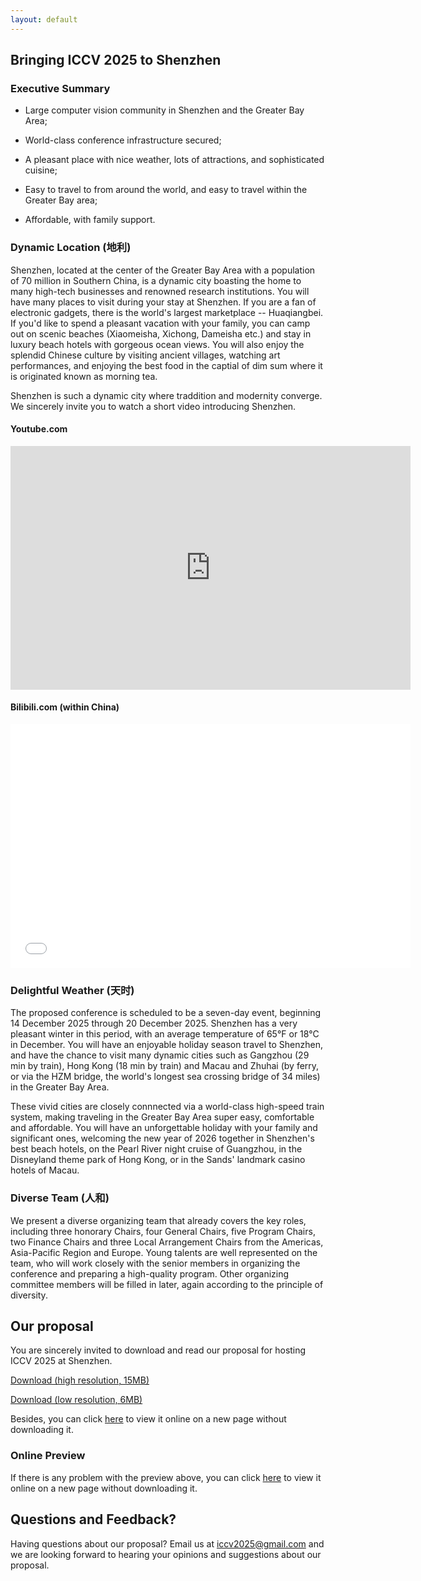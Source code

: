 ```yaml
---
layout: default
---
```




## Bringing ICCV 2025 to Shenzhen

### Executive Summary

* Large computer vision community in Shenzhen and the Greater Bay Area;

* World-class conference infrastructure secured;

* A pleasant place with nice weather, lots of attractions, and sophisticated cuisine;

* Easy to travel to from around the world, and easy to travel within the Greater Bay area;

* Affordable, with family support.


### Dynamic Location (地利)

Shenzhen, located at the center of the Greater Bay Area with a population of 70 million in Southern China, is a dynamic city boasting the home to many high-tech businesses and renowned research institutions.  You will have many places to visit during your stay at Shenzhen. If you are a fan of electronic gadgets, there is the world's largest marketplace -- Huaqiangbei. If you'd like to spend a pleasant vacation with your family, you can camp out on scenic beaches (Xiaomeisha, Xichong, Dameisha etc.) and stay in luxury beach hotels with gorgeous ocean views.  You will also enjoy the splendid Chinese culture by visiting ancient villages, watching art performances, and enjoying the best food in the captial of dim sum where it is originated known as morning tea. 

Shenzhen is such a dynamic city where traddition and modernity converge.  We sincerely invite you to watch a short video introducing Shenzhen.

#### Youtube.com 

<div class='embed-container'>
  <iframe title="YouTube video player" width="640" height="390" src="https://www.youtube.com/embed/kahd3KmNsOE" frameborder="0" allowfullscreen></iframe>
</div>

#### Bilibili.com (within China)

<div class='embed-container'>
  <iframe title="YouTube video player" width="640" height="390" src="//player.bilibili.com/player.html?aid=19348684&bvid=BV1sW411n7EJ&cid=31553075&page=1" frameborder="0" allowfullscreen></iframe>
</div>

<!-- <iframe width="1280" height="715" src="//player.bilibili.com/player.html?aid=19348684&bvid=BV1sW411n7EJ&cid=31553075&page=1" scrolling="no" border="0" frameborder="no" framespacing="0" allowfullscreen="true"> </iframe> -->

### Delightful Weather (天时)

The proposed conference is scheduled to be a seven-day event, beginning 14 December 2025 through 20 December 2025. Shenzhen has a very pleasant winter in this period, with an average temperature of 65°F or 18°C in December.  You will have an enjoyable holiday season travel to Shenzhen, and have the chance to visit many dynamic cities such as Gangzhou (29 min by train), Hong Kong (18 min by train) and Macau and Zhuhai (by ferry, or via the HZM bridge, the world's longest sea crossing bridge of 34 miles) in the Greater Bay Area. 

These vivid cities are closely connnected via a world-class high-speed train system, making traveling in the Greater Bay Area super easy, comfortable and affordable. You will have an unforgettable holiday with your family and significant ones, welcoming the new year of 2026 together in Shenzhen's best beach hotels, on the Pearl River night cruise of Guangzhou, in the Disneyland theme park of Hong Kong, or in the Sands' landmark casino hotels of Macau.

### Diverse Team (人和)

We present a diverse organizing team that already covers the key roles, including three honorary Chairs, four General Chairs, five Program Chairs, two Finance Chairs and three Local Arrangement Chairs from the Americas, Asia-Pacific Region and Europe. Young talents are well represented on the team, who will work closely with the senior members in organizing the conference and preparing a high-quality program. Other organizing committee members will be filled in later, again according to the principle of diversity.


<!-- ## Our proposal

You are sincerely invited to download and read our proposal [(high resolution, 15MB)](/assets/file/ICCV2025shenzhen.pdf) and [(low resolution, 6MB)](/assets/file/ICCV2025shenzhen_compact.pdf) for hosting ICCV 2025 at Shenzhen.

### Online Preview

You can click [here](/ICCV2025shenzhen.html) or on the following photo to view it online without downloading it.

[<img src="https://iccv2025shenzhen.github.io/assets/images/ICCV2025shenzhen.png" width="638">](/ICCV2025shenzhen.html) -->


## Our proposal

You are sincerely invited to download and read our proposal for hosting ICCV 2025 at Shenzhen. 

<div class="center-div">
<a href="https://iccv2025shenzhen.github.io/assets/file/ICCV2025shenzhen.pdf" class="button big icon arrowdown">Download (high resolution, 15MB)</a>

<a href="https://iccv2025shenzhen.github.io/assets/file/ICCV2025shenzhen_compact.pdf" class="button big icon arrowdown">Download (low resolution,  6MB)</a>
</div>

Besides, you can click <a href="/ICCV2025shenzhen.html" class="button primary icon arrowright">here</a> to view it online on a new page without downloading it. 

### Online Preview

<!-- #### Adobe pdf viewer  -->
<div class='pdf-container' text-align:center>
<div id="adobe-dc-view"></div>
<script src="https://documentcloud.adobe.com/view-sdk/main.js"></script>
<script type="text/javascript">
	document.addEventListener("adobe_dc_view_sdk.ready", function(){ 
		var adobeDCView = 
        new AdobeDC.View({clientId: "a27094025e5f4cf49abe12f4dc037eab", divId: "adobe-dc-view"});
		adobeDCView.previewFile({
			content:{location: {url: "https://iccv2025shenzhen.github.io/assets/file/ICCV2025shenzhen_compact.pdf"}},
			metaData:{fileName: "Shenzhen 2025"}
		}, {defaultViewMode: "FIT_WIDTH", showAnnotationTools: false, showLeftHandPanel: true, 
			dockPageControls: false});
	});
</script>
</div>

If there is any problem with the preview above, you can click <a href="/ICCV2025shenzhen.html" class="button primary icon arrowright">here</a> to view it online on a new page without downloading it. 

<!-- #### google pdf viewer

<div class='embed-container'>
  <iframe src="https://docs.google.com/gview?url=https://iccv2025shenzhen.github.io/assets/file/ICCV2025shenzhen_compact.pdf&embedded=true" style="width:100%; height:100%;" frameborder="0"></iframe>
</div> -->

<!-- #### microsoft office viewer (Onedrive)

<div class='embed-container'>
<iframe src="https://onedrive.live.com/embed?cid=2FED62D4BCB561E8&amp;resid=2FED62D4BCB561E8%2111851&amp;authkey=ANpzeHDY4-a0pkE&amp;em=2&amp;wdAr=1.7777777777777777" width="1186px" height="691px" frameborder="0">这是嵌入 <a target="_blank" href="https://office.com">Microsoft Office</a> 演示文稿，由 <a target="_blank" href="https://office.com/webapps">Office</a> 提供支持。</iframe>
</div> -->

<!-- #### microsoft office viewer  (Officeapps)

<div class='embed-container'>
  <iframe src='https://view.officeapps.live.com/op/view.aspx?src=https://iccv2025shenzhen.github.io/assets/file/ICCV2025shenzhen_compact.pptx' width='100%' height='100%' frameborder='1'></iframe>
</div> -->


## Questions and Feedback?

Having questions about our proposal? Email us at iccv2025@gmail.com and we are looking forward to hearing your opinions and suggestions about our proposal.

